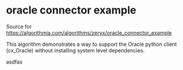 # oracle connector example
Source for https://algorithmia.com/algorithms/zeryx/oracle_connector_example

This algorithm demonstrates a way to support the Oracle python client (cx_Oracle) without installing system level dependencies.


asdfas
